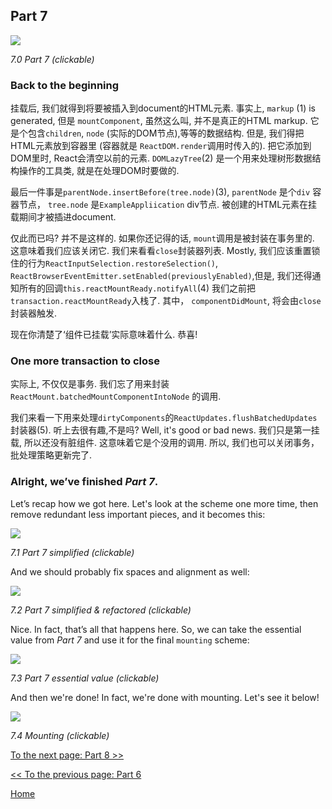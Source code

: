 ## Part 7

[![](https://rawgit.com/Bogdan-Lyashenko/Under-the-hood-ReactJS/master/stack/images/7/part-7.svg)](https://rawgit.com/Bogdan-Lyashenko/Under-the-hood-ReactJS/master/stack/images/7/part-7.svg)

<em>7.0 Part 7 (clickable)</em>

### Back to the beginning

挂载后, 我们就得到将要被插入到document的HTML元素. 事实上, `markup` (1) is generated, 但是 `mountComponent`, 虽然这么叫, 并不是真正的HTML markup. 它是个包含`children`, `node` (实际的DOM节点),等等的数据结构. 但是, 我们得把HTML元素放到容器里 (容器就是 `ReactDOM.render`调用时传入的). 把它添加到DOM里时, React会清空以前的元素. `DOMLazyTree`(2) 是一个用来处理树形数据结构操作的工具类, 就是在处理DOM时要做的.

最后一件事是`parentNode.insertBefore(tree.node)`(3), `parentNode` 是个`div` 容器节点， `tree.node` 是`ExampleAppliication` div节点. 被创建的HTML元素在挂载期间才被插进document.

仅此而已吗? 并不是这样的. 如果你还记得的话, `mount`调用是被封装在事务里的. 这意味着我们应该关闭它. 我们来看看`close`封装器列表. Mostly, 我们应该重置锁住的行为`ReactInputSelection.restoreSelection()`, `ReactBrowserEventEmitter.setEnabled(previouslyEnabled)`,但是, 我们还得通知所有的回调`this.reactMountReady.notifyAll`(4) 我们之前把 `transaction.reactMountReady`入栈了. 其中， `componentDidMount`, 将会由`close`封装器触发.

现在你清楚了‘组件已挂载’实际意味着什么. 恭喜!

### One more transaction to close

实际上, 不仅仅是事务. 我们忘了用来封装 `ReactMount.batchedMountComponentIntoNode` 的调用. 

我们来看一下用来处理`dirtyComponents`的`ReactUpdates.flushBatchedUpdates`封装器(5). 听上去很有趣,不是吗? Well, it's good or bad news. 我们只是第一挂载, 所以还没有脏组件. 这意味着它是个没用的调用. 所以, 我们也可以关闭事务， 批处理策略更新完了.

### Alright, we’ve finished *Part 7*.

Let’s recap how we got here. Let's look at the scheme one more time, then remove redundant less important pieces, and it becomes this:

[![](https://rawgit.com/Bogdan-Lyashenko/Under-the-hood-ReactJS/master/stack/images/7/part-7-A.svg)](https://rawgit.com/Bogdan-Lyashenko/Under-the-hood-ReactJS/master/stack/images/7/part-7-A.svg)

<em>7.1 Part 7 simplified (clickable)</em>

And we should probably fix spaces and alignment as well:

[![](https://rawgit.com/Bogdan-Lyashenko/Under-the-hood-ReactJS/master/stack/images/7/part-7-B.svg)](https://rawgit.com/Bogdan-Lyashenko/Under-the-hood-ReactJS/master/stack/images/7/part-7-B.svg)

<em>7.2 Part 7 simplified & refactored (clickable)</em>

Nice. In fact, that’s all that happens here. So, we can take the essential value from *Part 7* and use it for the final `mounting` scheme:

[![](https://rawgit.com/Bogdan-Lyashenko/Under-the-hood-ReactJS/master/stack/images/7/part-7-C.svg)](https://rawgit.com/Bogdan-Lyashenko/Under-the-hood-ReactJS/master/stack/images/7/part-7-C.svg)

<em>7.3 Part 7 essential value (clickable)</em>

And then we're done! In fact, we're done with mounting. Let's see it below!


[![](https://rawgit.com/Bogdan-Lyashenko/Under-the-hood-ReactJS/master/stack/images/7/mounting-parts-C.svg)](https://rawgit.com/Bogdan-Lyashenko/Under-the-hood-ReactJS/master/stack/images/7/mounting-parts-C.svg)

<em>7.4 Mounting (clickable)</em>

[To the next page: Part 8 >>](./Part-8.md)

[<< To the previous page: Part 6](./Part-6.md)


[Home](../../README.md)
